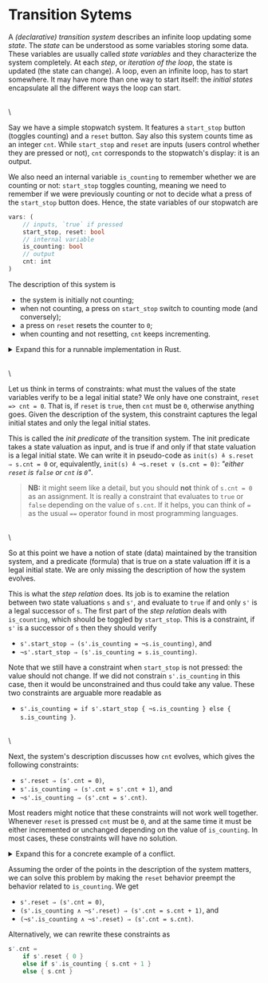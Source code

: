 # Transition Sytems

A *(declarative) transition system* describes an infinite loop updating some *state*. The *state*
can be understood as some variables storing some data. These variables are usually called *state
variables* and they characterize the system completely. At each *step*, or *iteration of the loop*,
the state is updated (the state can change). A loop, even an infinite loop, has to start somewhere.
It may have more than one way to start itself: the *initial states* encapsulate all the different
ways the loop can start.

\
\

Say we have a simple stopwatch system. It features a `start_stop` button (toggles counting) and a
`reset` button. Say also this system counts time as an integer `cnt`. While `start_stop` and
`reset` are inputs (users control whether they are pressed or not), `cnt` corresponds to the
stopwatch's display: it is an output.

We also need an internal variable `is_counting` to remember whether we are counting or not:
`start_stop` toggles counting, meaning we need to remember if we were previously counting or not to
decide what a press of the `start_stop` button does. Hence, the state variables of our stopwatch are

```rust ,no_run,compile_fail
vars: (
	// inputs, `true` if pressed
	start_stop, reset: bool
	// internal variable
	is_counting: bool
	// output
	cnt: int
)
```

The description of this system is

- the system is initially not counting;
- when not counting, a press on `start_stop` switch to counting mode (and conversely);
- a press on `reset` resets the counter to `0`;
- when counting and not resetting, `cnt` keeps incrementing.

<details>
	<summary>Expand this for a runnable implementation in Rust.</summary>

```rust ,editable
# type Int = i64;
struct State {
	start_stop: bool,
	reset: bool,
	is_counting: bool,
	cnt: Int, // arbitrary precision integer (ℕ)
}
impl State {
	fn init(start_stop: bool, reset: bool, random_cnt: Int) -> State {
		State {
			start_stop,
			reset,
			is_counting: false,
			cnt: if reset { 0 } else { random_cnt },
		}
	}
	fn step(&mut self, start_stop: bool, reset: bool) {
		self.start_stop = start_stop;
		self.reset = reset;
		// Need to toggle `self.is_counting`?
		if self.start_stop {
			self.is_counting = !self.is_counting
		}
		// `cnt` update
		self.cnt =
			if self.reset { 0 } else if self.is_counting { self.cnt + 1 } else {self.cnt};
	}
	fn to_string(&self) -> String {
		format!(
			"cnt: {}, {}counting",
			self.cnt,
			if self.is_counting { "" } else { "not " }
		)
	}
}

fn main() {
	let mut state = State::init(false, false, -71);
	let mut step_count = 0;
	println!("initial state: {}", state.to_string());

	let mut step_show = |start_stop, reset, count_check| {
		if start_stop {
			println!("`start_stop` pressed")
		}
		if reset {
			println!("`reset` pressed")
		}
		state.step(start_stop, reset);
		step_count += 1;
		println!("@{} | {}", step_count, state.to_string());
		assert_eq!(state.cnt, count_check);
	};

	step_show(true, false, -70);
	step_show(false, false, -69);
	step_show(false, false, -68);
	step_show(false, false, -67);
	step_show(false, true, 0);
	step_show(false, false, 1);
	step_show(false, false, 2);
	step_show(false, false, 3);
	step_show(true, false, 3);
	step_show(false, false, 3);
	step_show(false, false, 3);
}
```

</details>

\
\

Let us think in terms of constraints: what must the values of the state variables verify to be a
legal initial state? We only have one constraint, `reset => cnt = 0`. That is, if `reset` is
`true`, then `cnt` must be `0`, otherwise anything goes. Given the description of the system, this
constraint captures the legal initial states and only the legal initial states.

This is called the *init predicate* of the transition system. The init predicate takes a state
valuation as input, and is true if and only if that state valuation is a legal initial state. We
can write it in pseudo-code as `init(s) ≜ s.reset ⇒ s.cnt = 0` or, equivalently, `init(s) ≜
¬s.reset ∨ (s.cnt = 0)`: *"either `reset` is `false` or `cnt` is `0`"*.

> **NB:** it might seem like a detail, but you should **not** think of `s.cnt = 0` as an
> assignment. It is really a constraint that evaluates to `true` or `false` depending on the value
> of `s.cnt`. If it helps, you can think of `=` as the usual `==` operator found in most
> programming languages.

\
\

So at this point we have a notion of state (data) maintained by the transition system, and a
predicate (formula) that is true on a state valuation iff it is a legal initial state. We are only
missing the description of how the system evolves.

This is what the *step relation* does. Its job is to examine the relation between two state
valuations `s` and `s'`, and evaluate to `true` if and only `s'` is a legal successor of `s`. The
first part of the *step relation* deals with `is_counting`, which should be toggled by
`start_stop`. This is a constraint, if `s'` is a successor of `s` then they should verify

- `s'.start_stop ⇒ (s'.is_counting = ¬s.is_counting)`, and
- `¬s'.start_stop ⇒ (s'.is_counting = s.is_counting)`.


Note that we still have a constraint when `start_stop` is not pressed: the value should not change.
If we did not constrain `s'.is_counting` in this case, then it would be unconstrained and thus
could take any value. These two constraints are arguable more readable as

- `s'.is_counting = if s'.start_stop { ¬s.is_counting } else { s.is_counting }`.

\
\

Next, the system's description discusses how `cnt` evolves, which gives the following constraints:

- `s'.reset ⇒ (s'.cnt = 0)`,
- `s'.is_counting ⇒ (s'.cnt = s'.cnt + 1)`, and
- `¬s'.is_counting ⇒ (s'.cnt = s'.cnt)`.

Most readers might notice that these constraints will not work well together. Whenever `reset` is
pressed `cnt` must be `0`, and at the same time it must be either incremented or unchanged
depending on the value of `is_counting`. In most cases, these constraints will have no solution.

<details>
	<summary>Expand this for a concrete example of a conflict.</summary>

Say `s.cnt = 1` and both `s'.reset` and `s'.is_counting` are `true`. Then by the first constraint,
we must have `s'.cnt = 0`; by the second constraint, we must also have `s'.cnt = 2`. Verifying both
is not exactly easy.
</details>

Assuming the order of the points in the description of the system matters, we can solve this problem
by making the `reset` behavior preempt the behavior related to `is_counting`. We get

- `s'.reset ⇒ (s'.cnt = 0)`,
- `(s'.is_counting ∧ ¬s'.reset) ⇒ (s'.cnt = s.cnt + 1)`, and
- `(¬s'.is_counting ∧ ¬s'.reset) ⇒ (s'.cnt = s.cnt)`.

Alternatively, we can rewrite these constraints as

```rust ,compile_fail,no_run
s'.cnt =
	if s'.reset { 0 }
	else if s'.is_counting { s.cnt + 1 }
	else { s.cnt }
```
